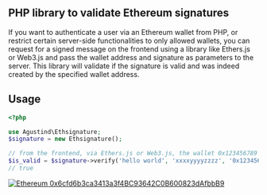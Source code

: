 ## PHP library to validate Ethereum signatures

If you want to authenticate a user via an Ethereum wallet from PHP, or restrict certain server-side functionalities to only allowed wallets,
you can request for a signed message on the frontend using a library like Ethers.js or Web3.js and pass the wallet address and signature as parameters
to the server. This library will validate if the signature is valid and was indeed created by the specified wallet address.
## Usage

```php
<?php

use Agustind\Ethsignature;
$signature = new Ethsignature();

// from the frontend, via Ethers.js or Web3.js, the wallet 0x123456789 signs the message 'hello world' and generates the signature 'xxxxyyyyzzzz'
$is_valid = $signature->verify('hello world', 'xxxxyyyyzzzz', '0x123456789');
// true

```




[![Ethereum](https://user-images.githubusercontent.com/725986/61891022-0d0c7f00-af09-11e9-829f-096c039bbbfa.png) 0x6cfd6b3ca3413a3f4BC93642C0B600823dAfbbB9][Ethereum]

[Ethereum]: https://etherscan.io/address/0x6cfd6b3ca3413a3f4BC93642C0B600823dAfbbB9 "Donate with Ethereum"
